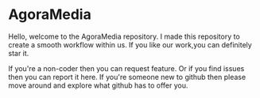 # AgoraMedia
 Hello, welcome to the AgoraMedia repository.
 I made this repository to create a smooth workflow within us.
 If you like our work,you can definitely star it.
 
 If you're a non-coder then you can request feature. Or if you find issues then you can report it here.
 If you're someone new to github then please move around and explore what github has to offer you.
 
 

